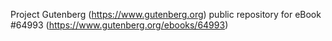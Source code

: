 Project Gutenberg (https://www.gutenberg.org) public repository for
eBook #64993 (https://www.gutenberg.org/ebooks/64993)

